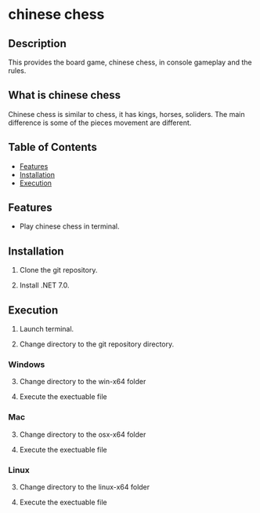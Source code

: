 # chinese chess

## Description

This provides the board game, chinese chess, in console gameplay and the rules.

## What is chinese chess

Chinese chess is similar to chess, it has kings, horses, soliders. The main difference is some of the pieces movement are different. 

## Table of Contents

- [Features](#Features)
- [Installation](#installation)
- [Execution](#execution)
## Features

- Play chinese chess in terminal.

## Installation

1. Clone the git repository.

2. Install .NET 7.0.

## Execution

1. Launch terminal.

2. Change directory to the git repository directory.

### Windows

3. Change directory to the win-x64 folder

4. Execute the exectuable file

### Mac

3. Change directory to the osx-x64 folder

4. Execute the exectuable file

### Linux

3. Change directory to the linux-x64 folder

4. Execute the exectuable file
